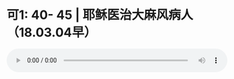 # 可1: 40- 45 | 耶稣医治大麻风病人（18.03.04早）

<audio style="width: 100%;" preload="false" controls controlslist="nodownload"><source src="//cdn.wechat.edu.pl/audio/mp3/old/23042.mp3" type="audio/mpeg">Your browser does not support the audio element.</audio>


